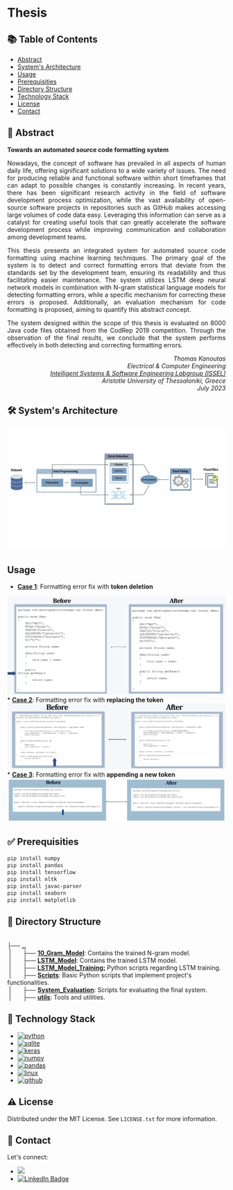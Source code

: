 # Thesis
## 📚 Table of Contents 

- [Abstract](#bookmark-abstract)
- [System's Architecture](#hammer_and_wrench-systems-architecture)
- [Usage](#usage)
- [Prerequisities](#white_check_mark-prerequisities)
- [Directory Structure](#file_folder-directory-structure)
- [Technology Stack](#rocket-technology-stack)
- [License](#warning-license)
- [Contact](#handshake-contact)

## :bookmark: Abstract 
<b>Towards an automated source code formatting system</b>
<p align=justify>
Nowadays, the concept of software has prevailed in all aspects of human daily life, offering significant solutions to a wide variety of issues. The need for producing reliable and functional software within short timeframes that can adapt to possible changes is constantly increasing. In recent years, there has been significant research activity in the field of software development process optimization, while the vast availability of open-source software projects in repositories such as GitHub makes accessing large volumes of code data easy. Leveraging this information can serve as a catalyst for creating useful tools that can greatly accelerate the software development process while improving communication and collaboration among development teams. <br>
</p>
<p align=justify>
This thesis presents an integrated system for automated source code formatting using machine learning techniques. The primary goal of the system is to detect and correct formatting errors that deviate from the standards set by the development team, ensuring its readability and thus facilitating easier maintenance. The system utilizes LSTM deep neural network models in combination with N-gram statistical language models for detecting formatting errors, while a specific mechanism for correcting these errors is proposed. Additionally, an evaluation mechanism for code formatting is proposed, aiming to quantify this
abstract concept.
</p>
<p align=justify>
The system designed within the scope of this thesis is evaluated on 8000 Java code files obtained from the CodRep 2019 competition. Through the observation of the final results, we conclude that the system performs effectively in both detecting and correcting formatting errors.
</p>
<p align=right>
<i>Thomas Kanoutas <br>
Electrical & Computer Engineering <br>
<a href="https://issel.ee.auth.gr">Intelligent Systems & Software Engineering Labgroup (ISSEL)</a>
<br>
Aristotle University of Thessaloniki, Greece <br>
July 2023 </i> <br>
</p>

## :hammer_and_wrench: System's Architecture
 <img src="docs/system_architecture.png"/>

## Usage
* <b><u>Case 1</u></b>: Formatting error fix with <b>token deletion</b>
 <img src="docs/fix1.png"/>
* <b><u>Case 2</u></b>: Formatting error fix with <b>replacing the token</b>
 <img src="docs/fix2.png"/>
 * <b><u>Case 3</u></b>: Formatting error fix with <b>appending a new token</b><img src="docs/fix3.png"/>

## :white_check_mark: Prerequisities
```
pip install numpy
pip install pandas
pip install tensorflow
pip install nltk
pip install javac-parser
pip install seaborn
pip install matplotlib
```
## :file_folder: Directory Structure
<br>├── <b><ins>..</ins></b> <br>
&nbsp;|&nbsp;&nbsp;&nbsp;&nbsp;&nbsp;&nbsp;&nbsp;├── <b><ins>10_Gram_Model</ins></b>: Contains the trained N-gram model. <br>
&nbsp;|&nbsp;&nbsp;&nbsp;&nbsp;&nbsp;&nbsp;&nbsp;├── <b><ins>LSTM_Model</ins></b>: Contains the trained LSTM model.</b><br>
&nbsp;|&nbsp;&nbsp;&nbsp;&nbsp;&nbsp;&nbsp;&nbsp;├── <b><ins>LSTM_Model_Training:</ins></b> Python scripts regarding LSTM training.<br>
&nbsp;|&nbsp;&nbsp;&nbsp;&nbsp;&nbsp;&nbsp;&nbsp;├── <b><ins>Scripts</ins></b>: Basic Python scripts that implement project's functionalities.<br>
&nbsp;|&nbsp;&nbsp;&nbsp;&nbsp;&nbsp;&nbsp;&nbsp;├── <b><ins>System_Evaluation</ins></b>: Scripts for evaluating the final system.<br>
&nbsp;|&nbsp;&nbsp;&nbsp;&nbsp;&nbsp;&nbsp;&nbsp;├── <b><ins>utils</ins></b>: Tools and utilities.<br>


## :rocket: Technology Stack
* <a href="https://www.python.org" target="_blank"> <img src="https://img.shields.io/badge/Python-FFD43B?style=for-the-badge&logo=python&logoColor=blue" alt="python" width="" height=""/></a>
* <a href="https://sqlite.org/index.html" target="_blank"> <img src="https://img.shields.io/badge/SQLite-07405E?style=for-the-badge&logo=sqlite&logoColor=white" alt="sqlite" width="" height=""/></a>
* <a href="https://keras.io" target="_blank"> <img src="https://img.shields.io/badge/Keras-FF0000?style=for-the-badge&logo=keras&logoColor=whit" alt="keras" width="" height=""/></a>
* <a href="https://numpy.org" target="_blank"> <img src="https://img.shields.io/badge/Numpy-777BB4?style=for-the-badge&logo=numpy&logoColor=white" alt="numpy" width="" height=""/></a>
* <a href="https://pandas.pydata.org/docs/" target="_blank"> <img src="https://img.shields.io/badge/Pandas-2C2D72?style=for-the-badge&logo=pandas&logoColor=white" alt="pandas" width="" height=""/></a>
* <a href="https://www.linux.org/" target="_blank"> <img src="https://img.shields.io/badge/Linux-FCC624?style=for-the-badge&logo=linux&logoColor=black" alt="linux" width="" height=""/></a>
* <a href="https://github.com/" target="_blank"> <img src="https://img.shields.io/badge/GitHub-100000?style=for-the-badge&logo=github&logoColor=white" alt="github" width="" height=""/></a>


## :warning: License
Distributed under the MIT License. See `LICENSE.txt` for more information.

## :handshake: Contact 
Let's connect:
* <a href="mailto:kanoutas.tom@gmail.com" target="blank"><img src="https://img.shields.io/badge/Gmail-D14836?style=for-the-badge&logo=gmail&logoColor=white"/></a>
* <a href="https://www.linkedin.com/in/thomaskanoutas/"><img src="https://img.shields.io/badge/LinkedIn-blue?style=for-the-badge&logo=linkedin&logoColor=white" alt="LinkedIn Badge"/></a>
